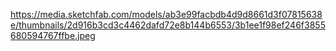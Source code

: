 https://media.sketchfab.com/models/ab3e99facbdb4d9d8661d3f07815638e/thumbnails/2d916b3cd3c4462dafd72e8b144b6553/3b1ee1f98ef246f3855680594767ffbe.jpeg